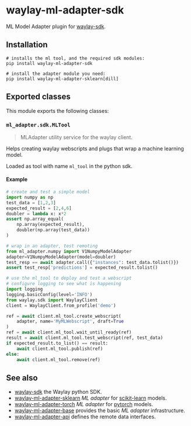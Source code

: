 # waylay-ml-adapter-sdk

ML Model Adapter plugin for [waylay-sdk](https://pypi.org/project/waylay-sdk/).

## Installation

```
# installs the ml tool, and the required sdk modules:
pip install waylay-ml-adapter-sdk

# install the adapter module you need:
pip install waylay-ml-adapter-sklearn[dill]
```


## Exported classes

This module exports the following classes:

### `ml_adapter.sdk.MLTool`

> MLAdapter utility service for the waylay client.

Helps creating waylay webscripts and plugs that wrap a machine learning model.

Loaded as tool with name `ml_tool` in the python sdk.

#### Example
```python
# create and test a simple model
import numpy as np
test_data = [1,2,3]
expected_result = [2,4,6]
doubler = lambda x: x*2
assert np.array_equal(
    np.array(expected_result),
    doubler(np.array(test_data))
)

# wrap in an adapter, test remoting
from ml_adapter.numpy import V1NumpyModelAdapter
adapter=V1NumpyModelAdapter(model=doubler)
test_resp == await adapter.call({"instances": test_data.tolist()})
assert test_resp['predictions'] = expected_result.tolist()

# use the ml_tool to deploy and test a webscript
# configure logging to see what is happening
import logging
logging.basicConfig(level='INFO')
from waylay.sdk import WaylayClient
client = WaylayClient.from_profile('demo')

ref = await client.ml_tool.create_webscript(
    adapter, name='MyMLWebscript', draft=True
)
ref = await client.ml_tool.wait_until_ready(ref)
result = await client.ml_tool.test_webscript(ref, test_data)
if expected_result.to_list() == result:
    await client.ml_tool.publish(ref)
else:
    await client.ml_tool.remove(ref)
```




## See also

* [waylay-sdk](https://pypi.org/project/waylay-sdk/) the Waylay python SDK.
* [waylay-ml-adapter-sklearn](https://pypi.org/project/waylay-ml-adapter-sklearn/) _ML adapter_ for [scikit-learn](https://scikit-learn.org/stable/) models.
* [waylay-ml-adapter-torch](https://pypi.org/project/waylay-ml-adapter-torch/) _ML adapter_ for [pytorch](https://pytorch.org/) models.
* [waylay-ml-adapter-base](https://pypi.org/project/waylay-ml-adapter-base/) provides the basic  _ML adapter_ infrastructure.
* [waylay-ml-adapter-api](https://pypi.org/project/waylay-ml-adapter-api/) defines the remote data interfaces.